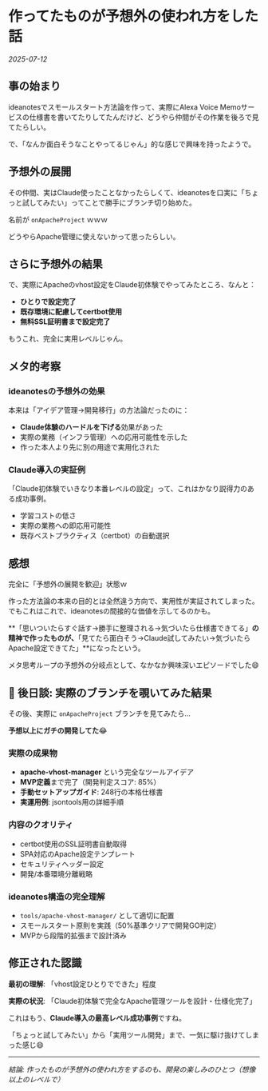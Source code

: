 # 作ってたものが予想外の使われ方をした話

*2025-07-12*

## 事の始まり

ideanotesでスモールスタート方法論を作って、実際にAlexa Voice Memoサービスの仕様書を書いてたりしてたんだけど、どうやら仲間がその作業を後ろで見てたらしい。

で、「なんか面白そうなことやってるじゃん」的な感じで興味を持ったようで。

## 予想外の展開

その仲間、実はClaude使ったことなかったらしくて、ideanotesを口実に「ちょっと試してみたい」ってことで勝手にブランチ切り始めた。

名前が `onApacheProject` ｗｗｗ

どうやらApache管理に使えないかって思ったらしい。

## さらに予想外の結果

で、実際にApacheのvhost設定をClaude初体験でやってみたところ、なんと：

- **ひとりで設定完了**
- **既存環境に配慮してcertbot使用**  
- **無料SSL証明書まで設定完了**

もうこれ、完全に実用レベルじゃん。

## メタ的考察

### ideanotesの予想外の効果

本来は「アイデア管理→開発移行」の方法論だったのに：
- **Claude体験のハードルを下げる**効果があった
- 実際の業務（インフラ管理）への応用可能性を示した
- 作った本人より先に別の用途で実用化された

### Claude導入の実証例

「Claude初体験でいきなり本番レベルの設定」って、これはかなり説得力のある成功事例。

- 学習コストの低さ
- 実際の業務への即応用可能性  
- 既存ベストプラクティス（certbot）の自動選択

## 感想

完全に「予想外の展開を歓迎」状態ｗ

作った方法論の本来の目的とは全然違う方向で、実用性が実証されてしまった。でもこれはこれで、ideanotesの間接的な価値を示してるのかも。

**「思いついたらすぐ話す→勝手に整理される→気づいたら仕様書できてる」**の精神で作ったものが、**「見てたら面白そう→Claude試してみたい→気づいたらApache設定できてた」**になったという。

メタ思考ループの予想外の分岐点として、なかなか興味深いエピソードでした😄

## 📝 後日談: 実際のブランチを覗いてみた結果

その後、実際に `onApacheProject` ブランチを見てみたら...

**予想以上にガチの開発してた**😂

### 実際の成果物
- **apache-vhost-manager** という完全なツールアイデア
- **MVP定義**まで完了（開発判定スコア: 85%）
- **手動セットアップガイド**: 248行の本格仕様書
- **実運用例**: jsontools用の詳細手順

### 内容のクオリティ
- certbot使用のSSL証明書自動取得
- SPA対応のApache設定テンプレート
- セキュリティヘッダー設定
- 開発/本番環境分離戦略

### ideanotes構造の完全理解
- `tools/apache-vhost-manager/` として適切に配置
- スモールスタート原則を実践（50%基準クリアで開発GO判定）
- MVPから段階的拡張まで設計済み

## 修正された認識

**最初の理解**:
「vhost設定ひとりでできた」程度

**実際の状況**:
「Claude初体験で完全なApache管理ツールを設計・仕様化完了」

これはもう、**Claude導入の最高レベル成功事例**ですね。

「ちょっと試してみたい」から「実用ツール開発」まで、一気に駆け抜けてしまった感じ😄

---

*結論: 作ったものが予想外の使われ方をするのも、開発の楽しみのひとつ（想像以上のレベルで）*